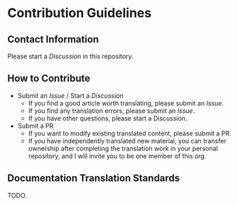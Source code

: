 # Contribution Guidelines

## Contact Information

Please start a *Discussion* in this repository.

## How to Contribute

- Submit an *Issue* / Start a *Discussion*
  - If you find a good article worth translating, please submit an *Issue*.
  - If you find any translation errors, please submit an *Issue*.
  - If you have other questions, please start a Discussion.
- Submit a PR
  - If you want to modify existing translated content, please submit a PR.
  - If you have independently translated new material, you can transfer ownership after completing the translation work in your personal repository, and I will invite you to be one member of this org.

## Documentation Translation Standards

TODO.
